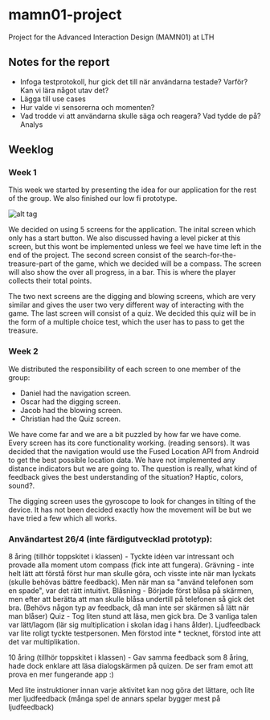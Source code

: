 # mamn01-project
Project for the Advanced Interaction Design (MAMN01) at LTH

## Notes for the report

* Infoga testprotokoll, hur gick det till när användarna testade? Varför? Kan vi lära något utav det?
* Lägga till use cases
* Hur valde vi sensorerna och momenten? 
* Vad trodde vi att användarna skulle säga och reagera? Vad tydde de på? Analys

## Weeklog
### Week 1
This week we started by presenting the idea for our application for the rest of the group.
We also finished our low fi prototype. 

![alt tag](https://raw.github.com/dabbe/mamn01-project/master/images/lowfi.jpg)

We decided on using 5 screens for the application. The inital screen which only has a start button. We also discussed having a level picker at this screen, but this wont be implemented unless we feel we have time left in the end of the project. The second screen consist of the search-for-the-treasure-part of the game, which we decided will be a compass. The screen will also show the over all progress, in a bar. This is where the player collects their total points. 

The two next screens are the digging and blowing screens, which are very similar and gives the user two very different way of interacting with the game. The last screen will consist of a quiz. We decided this quiz will be in the form of a multiple choice test, which the user has to pass to get the treasure.

### Week 2
We distributed the responsibility of each screen to one member of the group: 
* Daniel had the navigation screen.
* Oscar had the digging screen.
* Jacob had the blowing screen.
* Christian had the Quiz screen.
 
We have come far and we are a bit puzzled by how far we have come. Every screen has its core functionality working. (reading sensors). It was decided that the navigation would use the Fused Location API from Android to get the best possible location data. We have not implemented any distance indicators but we are going to. The question is really, what kind of feedback gives the best understanding of the situation? Haptic, colors, sound?.

The digging screen uses the gyroscope to look for changes in tilting of the device. It has not been decided exactly how the movement will be but we have tried a few which all works. 
 
### Användartest 26/4 (inte färdigutvecklad prototyp):
8 åring (tillhör toppskitet i klassen) - Tyckte idéen var intressant och provade alla moment utom compass (fick inte att fungera). 
Grävning - inte helt lätt att förstå först hur man skulle göra, och visste inte när man lyckats (skulle behövas bättre feedback). Men när man sa "använd telefonen som en spade", var det rätt intuitivt.
Blåsning - Började först blåsa på skärmen, men efter att berätta att man skulle blåsa undertill på telefonen så gick det bra. (Behövs någon typ av feedback, då man inte ser skärmen så lätt när man blåser)
Quiz - Tog liten stund att läsa, men gick bra. De 3 vanliga talen var lätt/lagom (lär sig multiplication i skolan idag i hans ålder). Ljudfeedback var lite roligt tyckte testpersonen. Men förstod inte * tecknet, förstod inte att det var multiplikation.

10 åring (tillhör toppskitet i klassen) - Gav samma feedback som 8 åring, hade dock enklare att läsa dialogskärmen på quizen. 
De ser fram emot att prova en mer fungerande app :)

Med lite instruktioner innan varje aktivitet kan nog göra det lättare, och lite mer ljudfeedback (många spel de annars spelar bygger mest på ljudfeedback)
